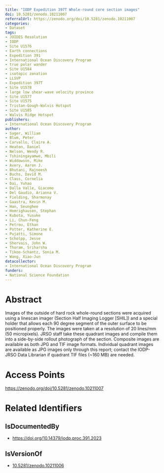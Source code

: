 ```yaml
---
title: "IODP Expedition 397T Whole-round core section images"
doi: 10.5281/zenodo.10211007
referralUrl: https://zenodo.org/doi/10.5281/zenodo.10211007
categories:
- Dataset
tags:
- JOIDES Resolution
- IODP
- Site U1576
- Earth connections
- Expedition 391
- International Ocean Discovery Program
- true polar wander
- Site U1584
- isotopic zonation
- LLSVP
- Expedition 397T
- Site U1578
- large low shear-wave velocity province
- Site U1577
- Site U1575
- Tristan-Gough-Walvis Hotspot
- Site U1585
- Walvis Ridge Hotspot
publishers:
- International Ocean Discovery Program
author:
- Sager, William
- Blum, Peter
- Carvallo, Claire A.
- Heaton, Daniel
- Nelson, Wendy R.
- Tshiningayamwe, Mbili
- Widdowson, Mike
- Avery, Aaron J.
- Bhutani, Rajneesh
- Buchs, David M.
- Class, Cornelia
- Dai, Yuhao
- Dalla Valle, Giacomo
- Del Gaudio, Arianna V.
- Fielding, Sharmonay
- Gaastra, Kevin M.
- Han, Seunghee
- Homrighausen, Stephan
- Kubota, Yusuke
- Li, Chun-Feng
- Petrou, Ethan
- Potter, Katherine E.
- Pujatti, Simone
- Scholpp, Jesse
- Shervais, John W.
- Thoram, Sriharsha
- Tikoo-Schantz, Sonia M.
- Wang, Xiao-Jun
datacollector:
- International Ocean Discovery Program
funders:
- National Science Foundation
---
```


# Abstract
Images of the outside of hard rock whole-round sections were acquired using a linescan imager (Section Half Imaging Logger [SHIL]) and a special holder that allows each 90 degree segment of the outer surface to be positioned properly. The images were taken at a resolution of 20 lines/mm (50 micropixels). JRSO staff take these quadrant images and compile them into a side-by-side rollout photograph of the section. Composite images are available as both JPG and TIF image formats. Individual quadrant images are available as JPG images only through this report; contact the IODP-JRSO Data Librarian if quadrant TIF files (~160 MB) are needed.

# Access Points
https://zenodo.org/doi/10.5281/zenodo.10211007

# Related Identifiers
## IsDocumentedBy
- https://doi.org/10.14379/iodp.proc.391.2023
## IsVersionOf
- [10.5281/zenodo.10211006](../../10.5281/zenodo.10211006/)